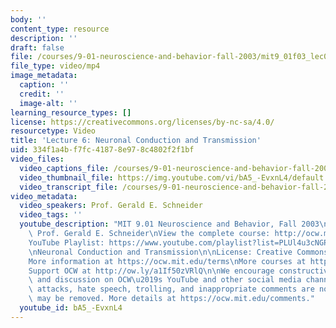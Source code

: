 ```yaml
---
body: ''
content_type: resource
description: ''
draft: false
file: /courses/9-01-neuroscience-and-behavior-fall-2003/mit9_01f03_lec06_360p_16_9.mp4
file_type: video/mp4
image_metadata:
  caption: ''
  credit: ''
  image-alt: ''
learning_resource_types: []
license: https://creativecommons.org/licenses/by-nc-sa/4.0/
resourcetype: Video
title: 'Lecture 6: Neuronal Conduction and Transmission'
uid: 334f1a4b-f7fc-4187-8e97-8c4802f2f1bf
video_files:
  video_captions_file: /courses/9-01-neuroscience-and-behavior-fall-2003/1VC-3NU986faluOQ3y6mAXz87JN0cqgEV_transcript.webvtt
  video_thumbnail_file: https://img.youtube.com/vi/bA5_-EvxnL4/default.jpg
  video_transcript_file: /courses/9-01-neuroscience-and-behavior-fall-2003/1VC-3NU986faluOQ3y6mAXz87JN0cqgEV_transcript.pdf
video_metadata:
  video_speakers: Prof. Gerald E. Schneider
  video_tags: ''
  youtube_description: "MIT 9.01 Neuroscience and Behavior, Fall 2003\nInstructor:\
    \ Prof. Gerald E. Schneider\nView the complete course: http://ocw.mit.edu/courses/brain-and-cognitive-sciences/9-01-neuroscience-and-behavior-fall-2003\n\
    YouTube Playlist: https://www.youtube.com/playlist?list=PLUl4u3cNGP63U7FmbKD9KClb-94dyPJim\n\
    \nNeuronal Conduction and Transmission\n\nLicense: Creative Commons BY-NC-SA\n\
    More information at https://ocw.mit.edu/terms\nMore courses at https://ocw.mit.edu\n\
    Support OCW at http://ow.ly/a1If50zVRlQ\n\nWe encourage constructive comments\
    \ and discussion on OCW\u2019s YouTube and other social media channels. Personal\
    \ attacks, hate speech, trolling, and inappropriate comments are not allowed and\
    \ may be removed. More details at https://ocw.mit.edu/comments."
  youtube_id: bA5_-EvxnL4
---
```

